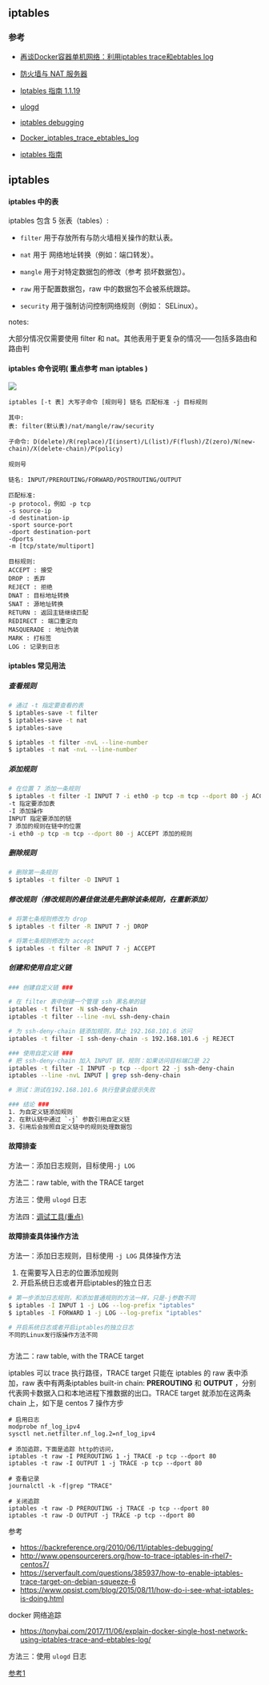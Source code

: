 ## iptables

### 参考

* [再谈Docker容器单机网络：利用iptables trace和ebtables log](https://tonybai.com/2017/11/06/explain-docker-single-host-network-using-iptables-trace-and-ebtables-log/)

* [防火墙与 NAT 服务器](http://cn.linux.vbird.org/linux_server/0250simple_firewall.php)

* [Iptables 指南 1.1.19](https://www.frozentux.net/iptables-tutorial/cn/iptables-tutorial-cn-1.1.19.html)

* [ulogd](../iptables/ulogd.md)

* [iptables debugging](../iptables_debugging.pdf)

* [Docker_iptables_trace_ebtables_log](../iptables/Docker_iptables_trace_ebtables_log.pdf)

* [iptables 指南](Iptables_help.pdf)


## iptables


#### iptables 中的表

iptables 包含 5 张表（tables）:

* `filter` 用于存放所有与防火墙相关操作的默认表。

* `nat` 用于 网络地址转换（例如：端口转发）。

* `mangle` 用于对特定数据包的修改（参考 损坏数据包）。

* `raw` 用于配置数据包，raw 中的数据包不会被系统跟踪。

* `security` 用于强制访问控制网络规则（例如： SELinux）。

notes:

大部分情况仅需要使用 filter 和 nat。其他表用于更复杂的情况——包括多路由和路由判

#### iptables 命令说明( 重点参考 man iptables )

![](./command.png)

```
iptables [-t 表] 大写子命令 [规则号] 链名 匹配标准 -j 目标规则

其中:
表: filter(默认表)/nat/mangle/raw/security

子命令: D(delete)/R(replace)/I(insert)/L(list)/F(flush)/Z(zero)/N(new-chain)/X(delete-chain)/P(policy)

规则号

链名: INPUT/PREROUTING/FORWARD/POSTROUTING/OUTPUT

匹配标准: 
-p protocol，例如 -p tcp
-s source-ip
-d destination-ip
-sport source-port
-dport destination-port
-dports
-m [tcp/state/multiport]

目标规则: 
ACCEPT : 接受
DROP : 丢弃
REJECT : 拒绝
DNAT : 目标地址转换
SNAT : 源地址转换
RETURN : 返回主链继续匹配
REDIRECT : 端口重定向
MASQUERADE : 地址伪装
MARK : 打标签
LOG : 记录到日志

```

#### iptables 常见用法

##### 查看规则

```bash
# 通过 -t 指定要查看的表
$ iptables-save -t filter
$ iptables-save -t nat
$ iptables-save

$ iptables -t filter -nvL --line-number
$ iptables -t nat -nvL --line-number

```

##### 添加规则

```bash
# 在位置 7 添加一条规则
$ iptables -t filter -I INPUT 7 -i eth0 -p tcp -m tcp --dport 80 -j ACCEPT
-t 指定要添加表
-I 添加操作
INPUT 指定要添加的链
7 添加的规则在链中的位置
-i eth0 -p tcp -m tcp --dport 80 -j ACCEPT 添加的规则

```

##### 删除规则

```bash
# 删除第一条规则
$ iptables -t filter -D INPUT 1
```

##### 修改规则（修改规则的最佳做法是先删除该条规则，在重新添加）

```bash
# 将第七条规则修改为 drop
$ iptables -t filter -R INPUT 7 -j DROP

# 将第七条规则修改为 accept
$ iptables -t filter -R INPUT 7 -j ACCEPT

```


##### 创建和使用自定义链

```bash
### 创建自定义链 ###

# 在 filter 表中创建一个管理 ssh 黑名单的链
iptables -t filter -N ssh-deny-chain
iptables -t filter --line -nvL ssh-deny-chain

# 为 ssh-deny-chain 链添加规则，禁止 192.168.101.6 访问
iptables -t filter -I ssh-deny-chain -s 192.168.101.6 -j REJECT

### 使用自定义链 ###
# 把 ssh-deny-chain 加入 INPUT 链，规则：如果访问目标端口是 22
iptables -t filter -I INPUT -p tcp --dport 22 -j ssh-deny-chain
iptables --line -nvL INPUT | grep ssh-deny-chain

# 测试：测试在192.168.101.6 执行登录会提示失败

### 结论 ###
1. 为自定义链添加规则
2. 在默认链中通过 `-j` 参数引用自定义链
3. 引用后会按照自定义链中的规则处理数据包

```


#### 故障排查

方法一：添加日志规则，目标使用`-j LOG`

方法二：raw table, with the TRACE target

方法三：使用  `ulogd` 日志

方法四：[调试工具(重点)](https://github.com/lanzhiwang/iptables-trace)

#### 故障排查具体操作方法

方法一：添加日志规则，目标使用 `-j LOG`  具体操作方法

1. 在需要写入日志的位置添加规则
2. 开启系统日志或者开启iptables的独立日志

```bash
# 第一步添加日志规则，和添加普通规则的方法一样，只是-j参数不同
$ iptables -I INPUT 1 -j LOG --log-prefix "iptables"
$ iptables -I FORWARD 1 -j LOG --log-prefix "iptables"

# 开启系统日志或者开启iptables的独立日志
不同的Linux发行版操作方法不同

```

##### 

方法二：raw table, with the TRACE target 

iptables 可以 trace 执行路径，TRACE target 只能在 iptables 的 raw 表中添加，raw 表中有两条iptables built-in chain: **PREROUTING** 和 **OUTPUT** ，分别代表网卡数据入口和本地进程下推数据的出口。TRACE target 就添加在这两条 chain 上，如下是 centos 7 操作方步

```
# 启用日志
modprobe nf_log_ipv4
sysctl net.netfilter.nf_log.2=nf_log_ipv4
  
# 添加追踪，下面是追踪 http的访问，
iptables -t raw -I PREROUTING 1 -j TRACE -p tcp --dport 80
iptables -t raw -I OUTPUT 1 -j TRACE -p tcp --dport 80
  
# 查看记录
journalctl -k -f|grep "TRACE"
  
# 关闭追踪
iptables -t raw -D PREROUTING -j TRACE -p tcp --dport 80
iptables -t raw -D OUTPUT -j TRACE -p tcp --dport 80

```

参考

* https://backreference.org/2010/06/11/iptables-debugging/
* http://www.opensourcerers.org/how-to-trace-iptables-in-rhel7-centos7/
* https://serverfault.com/questions/385937/how-to-enable-iptables-trace-target-on-debian-squeeze-6
* https://www.opsist.com/blog/2015/08/11/how-do-i-see-what-iptables-is-doing.html

docker 网络追踪

* https://tonybai.com/2017/11/06/explain-docker-single-host-network-using-iptables-trace-and-ebtables-log/



方法三：使用  `ulogd` 日志

[参考1](./ulogd.md)




